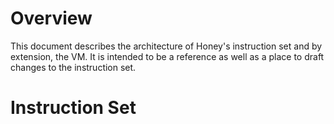 # Overview
This document describes the architecture of Honey's instruction set and by extension, the VM.
It is intended to be a reference as well as a place to draft changes to the instruction set.

# Instruction Set
